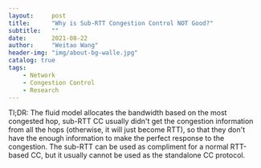 ```yaml
---
layout:     post
title:      "Why is Sub-RTT Congestion Control NOT Good?"
subtitle:   ""
date:       2021-08-22
author:     "Weitao Wang"
header-img: "img/about-bg-walle.jpg"
catalog: true
tags:
    - Network
    - Congestion Control
    - Research
---
```


Tl;DR: The fluid model allocates the bandwidth based on the most congested hop, sub-RTT CC usually didn't get the congestion information from all the hops (otherwise, it will just become RTT), so that they don't have the enough information to make the perfect response to the congestion. The sub-RTT can be used as compliment for a normal RTT-based CC, but it usually cannot be used as the standalone CC protocol. 